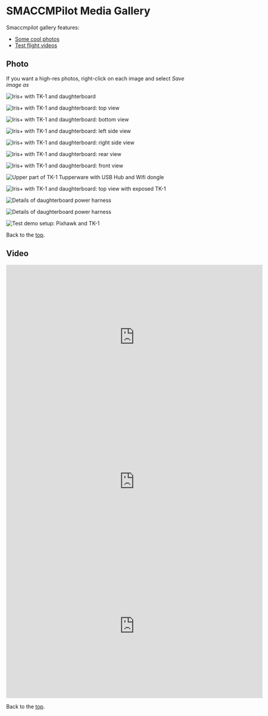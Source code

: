 <a name="top"></a>

# SMACCMPilot Media Gallery

Smaccmpilot gallery features:

* [Some cool photos][photo]
* [Test flight videos][video]




<a name="photo"></a>

## Photo

If you want a high-res photos, right-click on each image and select *Save image as*

![Iris+ with TK-1 and daughterboard](/images/IMG_1230.jpg)

![Iris+ with TK-1 and daughterboard: top view](/images/IMG_1231.jpg)

![Iris+ with TK-1 and daughterboard: bottom view](/images/IMG_1232.jpg)

![Iris+ with TK-1 and daughterboard: left side view](/images/IMG_1233.jpg)

![Iris+ with TK-1 and daughterboard: right side view](/images/IMG_1234.jpg)

![Iris+ with TK-1 and daughterboard: rear view](/images/IMG_1235.jpg)

![Iris+ with TK-1 and daughterboard: front view](/images/IMG_1236.jpg)

![Upper part of TK-1 Tupperware with USB Hub and Wifi dongle](/images/IMG_1237.jpg)

![Iris+ with TK-1 and daughterboard: top view with exposed TK-1](/images/IMG_1238.jpg)

![Details of daughterboard power harness](/images/IMG_1239.jpg)

![Details of daughterboard power harness](/images/IMG_1240.jpg)

![Test demo setup: Pixhawk and TK-1](/images/IMG_1243.jpg)

Back to the <a href="#top">top</a>.




<a name="video"></a>

## Video

<iframe width="690" height="388" src="https://www.youtube.com/embed/bIjKFqnsnT0" frameborder="0" allowfullscreen></iframe>

<iframe width="690" height="388" src="https://www.youtube.com/embed/UoQgGAi8A2o" frameborder="0" allowfullscreen></iframe>

<iframe width="690" height="388" src="https://www.youtube.com/embed/10WBPEO-xAw" frameborder="0" allowfullscreen></iframe>

Back to the <a href="#top">top</a>.

[video]: #video
[photo]: #photo
[top]: #top
